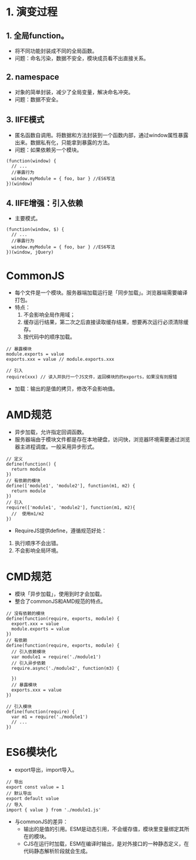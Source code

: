# 1. 演变过程

## 1. 全局function。
- 将不同功能封装成不同的全局函数。
- 问题：命名污染，数据不安全，模块成员看不出直接关系。
## 2. namespace
- 对象的简单封装，减少了全局变量，解决命名冲突。
- 问题：数据不安全。
## 3. IIFE模式
- 匿名函数自调用。将数据和方法封装到一个函数内部，通过window属性暴露出来。数据私有化，只能拿到暴露的方法。
- 问题：如果依赖另一个模块。
```JS
(function(window) {
  // ...
  //暴露行为
  window.myModule = { foo, bar } //ES6写法
})(window)
```
## 4. IIFE增强：引入依赖
- 主要模式。
```JS
(function(window, $) {
  // ...
  //暴露行为
  window.myModule = { foo, bar } //ES6写法
})(window, jQuery)
```

# CommonJS
- 每个文件是一个模块。服务器端加载运行是「同步加载」。浏览器端需要编译打包。
- 特点：
  1. 不会影响全局作用域；
  2. 缓存运行结果，第二次之后直接读取缓存结果，想要再次运行必须清除缓存。
  3. 按代码中的顺序加载。
```JS
// 暴露模块
module.exports = value
exports.xxx = value // module.exports.xxx

// 引入
require(xxx) // 读入并执行一个JS文件，返回模块的的exports，如果没有则报错
```
- 加载：输出的是值的拷贝，修改不会影响值。

# AMD规范
- 异步加载，允许指定回调函数。
- 服务器端由于模块文件都是存在本地硬盘，访问快，浏览器环境需要通过浏览器主进程调度。一般采用异步形式。
```JS
// 定义
define(function() {
  return module
})
// 有依赖的模块
define(['module1', 'module2'], function(m1, m2) {
  return module
})
// 引入
require(['module1', 'module2'], function(m1, m2){
  //  使用m1/m2
})
```
- RequireJS提供define，遵循规范好处：
1. 执行顺序不会出错。
2. 不会影响全局环境。

# CMD规范
- 模块「异步加载」，使用到时才会加载。
- 整合了commonJS和AMD规范的特点。
```JS
// 没有依赖的模块
define(function(require, exports, module) {
  export.xxx = value
  module.exports = value
})
// 有依赖
define(function(require, exports, module) {
  // 引入依赖模块
  var module1 = require('./module1')
  // 引入异步依赖
  require.async('./module2', function(m3) {

  })
  // 暴露模块
  exports.xxx = value
})

// 引入模块
define(function(require) {
  var m1 = require('./module1')
  // ...
})
```

# ES6模块化
- export导出，import导入。
```JS
// 导出
export const value = 1
// 默认导出
export default value
// 导入
import { value } from './module1.js'
```
- 与commonJS的差异：
  - 输出的是值的引用。ESM是动态引用，不会缓存值，模块里变量绑定其所在的模块。
  - CJS在运行时加载，ESM在编译时输出，是对外接口的一种静态定义，在代码静态解析阶段就会生成。
